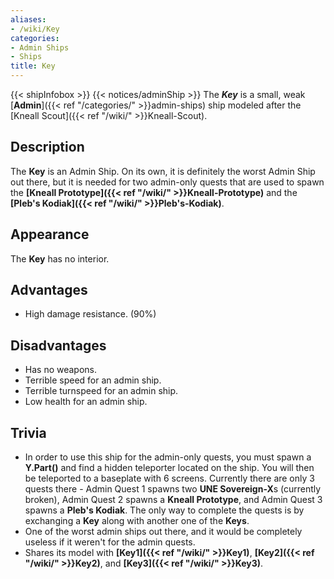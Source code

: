 ```yaml
---
aliases:
- /wiki/Key
categories:
- Admin Ships
- Ships
title: Key
---
```


{{< shipInfobox >}} {{< notices/adminShip >}} The **_Key_** is a small, weak [**Admin**]({{< ref "/categories/" >}}admin-ships) ship modeled after the [Kneall Scout]({{< ref "/wiki/" >}}Kneall-Scout). 

## Description

The **Key** is an Admin Ship. On its own, it is definitely the worst Admin Ship out there, but it is needed for two admin-only quests that are used to spawn the **[Kneall Prototype]({{< ref "/wiki/" >}}Kneall-Prototype)** and the **[Pleb's Kodiak]({{< ref "/wiki/" >}}Pleb's-Kodiak)**.

## Appearance

The **Key** has no interior.

## Advantages

- High damage resistance. (90%)

## Disadvantages

- Has no weapons.
- Terrible speed for an admin ship.
- Terrible turnspeed for an admin ship.
- Low health for an admin ship.

## Trivia

- In order to use this ship for the admin-only quests, you must spawn a **Y.Part()** and find a hidden teleporter located on the ship. You will then be teleported to a baseplate with 6 screens. Currently there are only 3 quests there - Admin Quest 1 spawns two **UNE Sovereign-X**s (currently broken), Admin Quest 2 spawns a **Kneall Prototype**, and Admin Quest 3 spawns a **Pleb's Kodiak**. The only way to complete the quests is by exchanging a **Key** along with another one of the **Keys**.
- One of the worst admin ships out there, and it would be completely useless if it weren't for the admin quests.
- Shares its model with **[Key1]({{< ref "/wiki/" >}}Key1)**, **[Key2]({{< ref "/wiki/" >}}Key2)**, and **[Key3]({{< ref "/wiki/" >}}Key3)**.